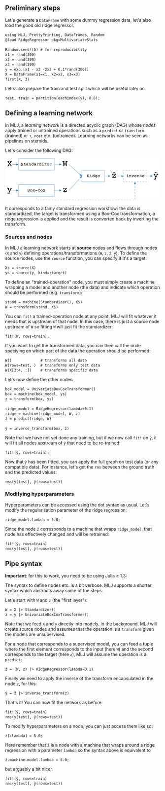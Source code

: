 <!--This file was generated, do not modify it.-->
## Preliminary steps

Let's generate a `DataFrame` with some dummy regression data, let's also load the good old ridge regressor.

```julia:ex1
using MLJ, PrettyPrinting, DataFrames, Random
@load RidgeRegressor pkg=MultivariateStats

Random.seed!(5) # for reproducibility
x1 = rand(300)
x2 = rand(300)
x3 = rand(300)
y = exp.(x1 - x2 -2x3 + 0.1*rand(300))
X = DataFrame(x1=x1, x2=x2, x3=x3)
first(X, 3)
```

Let's also prepare the train and test split which will be useful later on.

```julia:ex2
test, train = partition(eachindex(y), 0.8);
```

## Defining a learning network

In MLJ, a *learning network* is a directed acyclic graph (DAG) whose *nodes* apply trained or untrained operations such as a `predict` or `transform` (trained) or `+`, `vcat` etc. (untrained).
Learning networks can be seen as pipelines on steroids.

Let's consider the following DAG:

![](/assets/diagrams/composite1.svg)

It corresponds to a fairly standard regression workflow: the data is standardized, the target is transformed using a Box-Cox transformation, a ridge regression is applied and the result is converted back by inverting the transform.

### Sources and nodes

In MLJ a learning network starts at **source** nodes and flows through nodes (`X` and `y`) defining operations/transformations (`W`, `z`, `ẑ`, `ŷ`).
To define the source nodes, use the `source` function, you can specify if it's a target:

```julia:ex3
Xs = source(X)
ys = source(y, kind=:target)
```

To define an "trained-operation" node, you must simply create a machine wrapping a model and another node (the data) and indicate which operation should be performed (e.g. `transform`):

```julia:ex4
stand = machine(Standardizer(), Xs)
W = transform(stand, Xs)
```

You can `fit!` a trained-operation node at any point, MLJ will fit whatever it needs that is upstream of that node.
In this case, there is just a source node upstream of `W` so fitting `W` will just fit the standardizer:

```julia:ex5
fit!(W, rows=train);
```

If you want to get the transformed data, you can then call the node speciying on which part of the data the operation should be performed:

```julia:ex6
W()             # transforms all data
W(rows=test, )  # transforms only test data
W(X[3:4, :])    # transforms specific data
```

Let's now define the other nodes:

```julia:ex7
box_model = UnivariateBoxCoxTransformer()
box = machine(box_model, ys)
z = transform(box, ys)

ridge_model = RidgeRegressor(lambda=0.1)
ridge = machine(ridge_model, W, z)
ẑ = predict(ridge, W)

ŷ = inverse_transform(box, ẑ)
```

Note that we have not yet done any training, but if we now call `fit!` on `ŷ`, it will fit all nodes upstream of `ŷ` that need to be re-trained:

```julia:ex8
fit!(ŷ, rows=train);
```

Now that `ŷ` has been fitted, you can apply the full graph on test data (or any compatible data). For instance, let's get the `rms` between the ground truth and the predicted values:

```julia:ex9
rms(y[test], ŷ(rows=test))
```

### Modifying hyperparameters

Hyperparameters can be accessed using the dot syntax as usual.
Let's modify the regularisation parameter of the ridge regression:

```julia:ex10
ridge_model.lambda = 5.0;
```

Since the node `ẑ` corresponds to a machine that wraps `ridge_model`, that node has effectively changed and will be retrained:

```julia:ex11
fit!(ŷ, rows=train)
rms(y[test], ŷ(rows=test))
```

## Pipe syntax
**Important**: for this to work, you need to be using Julia ≥ 1.3:

The syntax to define nodes etc. is a bit verbose. MLJ supports a shorter syntax which abstracts away some of the steps.

Let's start with `W` and `z` (the "first layer"):

```julia:ex12
W = X |> Standardizer()
z = y |> UnivariateBoxCoxTransformer()
```

Note that we feed `X` and `y` directly into models. In the background, MLJ will create source nodes and assumes that the operation is a `transform` given the models are unsupervised.

For a node that corresponds to a supervised model, you can feed a tuple where the first element corresponds to the input (here `W`) and the second corresponds to the target (here `z`), MLJ will assume the operation is a `predict`:

```julia:ex13
ẑ = (W, z) |> RidgeRegressor(lambda=0.1)
```

Finally we need to apply the inverse of the transform encapsulated in the node `z`, for this:

```julia:ex14
ŷ = ẑ |> inverse_transform(z)
```

That's it! You can now fit the network as before:

```julia:ex15
fit!(ŷ, rows=train)
rms(y[test], ŷ(rows=test))
```

To modify hyperparameters on a node, you can just access them like so:

```julia:ex16
ẑ[:lambda] = 5.0;
```

Here remember that `ẑ` is a node with a machine that wraps around a ridge regression with a parameter `lambda` so the syntax above is equivalent to

```julia:ex17
ẑ.machine.model.lambda = 5.0;
```

but arguably a bit nicer.

```julia:ex18
fit!(ŷ, rows=train)
rms(y[test], ŷ(rows=test))
```

